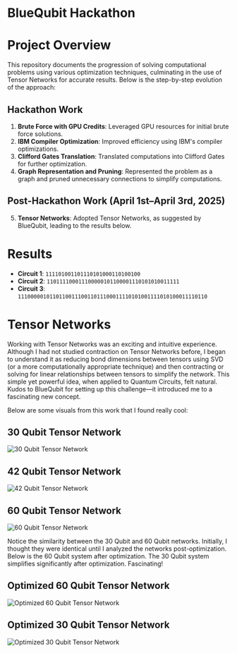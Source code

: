 # BlueQubit Hackathon
# Project Overview

This repository documents the progression of solving computational problems using various optimization techniques, culminating in the use of Tensor Networks for accurate results. Below is the step-by-step evolution of the approach:

## Hackathon Work
1. **Brute Force with GPU Credits**: Leveraged GPU resources for initial brute force solutions.
2. **IBM Compiler Optimization**: Improved efficiency using IBM's compiler optimizations.
3. **Clifford Gates Translation**: Translated computations into Clifford Gates for further optimization.
4. **Graph Representation and Pruning**: Represented the problem as a graph and pruned unnecessary connections to simplify computations.

## Post-Hackathon Work (April 1st–April 3rd, 2025)
5. **Tensor Networks**: Adopted Tensor Networks, as suggested by BlueQubit, leading to the results below.

# Results

- **Circuit 1**: `111101001101110101000110100100`  
- **Circuit 2**: `110111100011100000101100001110101010011111`  
- **Circuit 3**: `111000001011011001110011011100011110101001111010100011110110`  

# Tensor Networks

Working with Tensor Networks was an exciting and intuitive experience. Although I had not studied contraction on Tensor Networks before, I began to understand it as reducing bond dimensions between tensors using SVD (or a more computationally appropriate technique) and then contracting or solving for linear relationships between tensors to simplify the network. This simple yet powerful idea, when applied to Quantum Circuits, felt natural. Kudos to BlueQubit for setting up this challenge—it introduced me to a fascinating new concept.

Below are some visuals from this work that I found really cool:

## 30 Qubit Tensor Network

![30 Qubit Tensor Network](/tensor_networks/30qubit_tensor_network.png)

## 42 Qubit Tensor Network

![42 Qubit Tensor Network](/tensor_networks/42qubit_tensor_network.png)

## 60 Qubit Tensor Network

![60 Qubit Tensor Network](/tensor_networks/60qubit_tensor_network.png)

Notice the similarity between the 30 Qubit and 60 Qubit networks. Initially, I thought they were identical until I analyzed the networks post-optimization. Below is the 60 Qubit system after optimization. The 30 Qubit system simplifies significantly after optimization. Fascinating!

## Optimized 60 Qubit Tensor Network

![Optimized 60 Qubit Tensor Network](/tensor_networks/amplitude_rehearse_ADCRS_60.png)

## Optimized 30 Qubit Tensor Network

![Optimized 30 Qubit Tensor Network](/tensor_networks/amplitude_rehearse_ADCRS_30.png)

